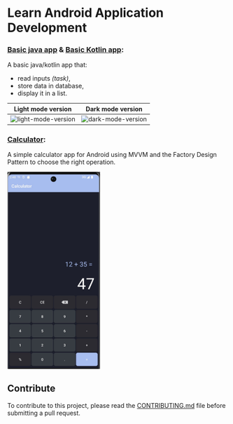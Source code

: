 # Learn Android Application Development


### [Basic java app](./basic-java-app) & [Basic Kotlin app](./basic-kotlin-app):

A basic java/kotlin app that:
- read inputs *(task)*,
- store data in database,
- display it in a list.

Light mode version          |  Dark mode version
:-------------------------:|:-------------------------:
<img src="./screenshots/basic-app-light-mode.jpeg" width="250" height="450" alt="light-mode-version" />  |  <img src="./screenshots/basic-app-dark-mode.jpeg" width="250" height="450" alt="dark-mode-version" />


### [Calculator](./Calculator):

A simple calculator app for Android using MVVM and the Factory Design Pattern to choose the right operation.

<img src="./screenshots/Calculator.jpg" height="450" alt="calculator app" />


## Contribute
To contribute to this project, please read the [CONTRIBUTING.md](./CONTRIBUTING.md) file before submitting a pull request.
